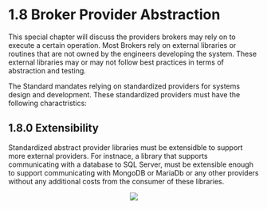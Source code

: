 # 1.8 Broker Provider Abstraction
This special chapter will discuss the providers brokers may rely on to execute a certain operation. Most Brokers rely on external libraries or routines that are not owned by the engineers developing the system. These external libraries may or may not follow best practices in terms of abstraction and testing.

The Standard mandates relying on standardized providers for systems design and development. These standardized providers must have the following charactristics:

## 1.8.0 Extensibility
Standardized abstract provider libraries must be extensidble to support more external providers. For instnace, a library that supports communicating with a database to SQL Server, must be extensible enough to support communicating with MongoDB or MariaDb or any other providers without any additional costs from the consumer of these libraries.

<div align=center>
    <img src="https://raw.githubusercontent.com/hassanhabib/The-Standard/master/1.%20Brokers/Resources/Brokers-1.8.0.png" />
</div>